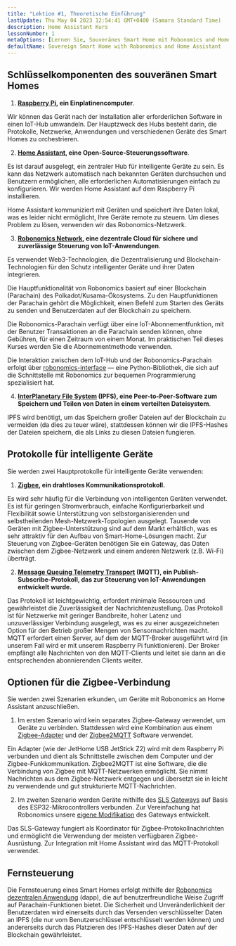 ```yaml
---
title: "Lektion #1, Theoretische Einführung"
lastUpdate: Thu May 04 2023 12:54:41 GMT+0400 (Samara Standard Time)
description: Home Assistant Kurs
lessonNumber: 1
metaOptions: [Lernen Sie, Souveränes Smart Home mit Robonomics und Home Assistant]
defaultName: Sovereign Smart Home with Robonomics and Home Assistant
---
```


## Schlüsselkomponenten des souveränen Smart Homes 

<List>

1. **[Raspberry Pi](https://www.raspberrypi.org/), ein Einplatinencomputer**.

Wir können das Gerät nach der Installation aller erforderlichen Software in einen IoT-Hub umwandeln. Der Hauptzweck des Hubs besteht darin, die Protokolle, Netzwerke, Anwendungen und verschiedenen Geräte des Smart Homes zu orchestrieren.

2. **[Home Assistant](https://www.home-assistant.io/), eine Open-Source-Steuerungssoftware**.

Es ist darauf ausgelegt, ein zentraler Hub für intelligente Geräte zu sein. Es kann das Netzwerk automatisch nach bekannten Geräten durchsuchen und Benutzern ermöglichen, alle erforderlichen Automatisierungen einfach zu konfigurieren. Wir werden Home Assistant auf dem Raspberry Pi installieren.

Home Assistant kommuniziert mit Geräten und speichert ihre Daten lokal, was es leider nicht ermöglicht, Ihre Geräte remote zu steuern. Um dieses Problem zu lösen, verwenden wir das Robonomics-Netzwerk.

3. **[Robonomics Network](https://robonomics.network/), eine dezentrale Cloud für sichere und zuverlässige Steuerung von IoT-Anwendungen**.

Es verwendet Web3-Technologien, die Dezentralisierung und Blockchain-Technologien für den Schutz intelligenter Geräte und ihrer Daten integrieren.

Die Hauptfunktionalität von Robonomics basiert auf einer Blockchain (Parachain) des Polkadot/Kusama-Ökosystems. Zu den Hauptfunktionen der Parachain gehört die Möglichkeit, einen Befehl zum Starten des Geräts zu senden und Benutzerdaten auf der Blockchain zu speichern.

Die Robonomics-Parachain verfügt über eine IoT-Abonnementfunktion, mit der Benutzer Transaktionen an die Parachain senden können, ohne Gebühren, für einen Zeitraum von einem Monat. Im praktischen Teil dieses Kurses werden Sie die Abonnementmethode verwenden.

Die Interaktion zwischen dem IoT-Hub und der Robonomics-Parachain erfolgt über [robonomics-interface](https://github.com/Multi-Agent-io/Robonomics-interface) — eine Python-Bibliothek, die sich auf die Schnittstelle mit Robonomics zur bequemen Programmierung spezialisiert hat.

4. **[InterPlanetary File System](https://ipfs.tech/) (IPFS), eine Peer-to-Peer-Software zum Speichern und Teilen von Daten in einem verteilten Dateisystem**.

IPFS wird benötigt, um das Speichern großer Dateien auf der Blockchain zu vermeiden (da dies zu teuer wäre), stattdessen können wir die IPFS-Hashes der Dateien speichern, die als Links zu diesen Dateien fungieren.

## Protokolle für intelligente Geräte
Sie werden zwei Hauptprotokolle für intelligente Geräte verwenden:

1. **[Zigbee](https://csa-iot.org/all-solutions/zigbee/), ein drahtloses Kommunikationsprotokoll.**

Es wird sehr häufig für die Verbindung von intelligenten Geräten verwendet. Es ist für geringen Stromverbrauch, einfache Konfigurierbarkeit und Flexibilität sowie Unterstützung von selbstorganisierenden und selbstheilenden Mesh-Netzwerk-Topologien ausgelegt. Tausende von Geräten mit Zigbee-Unterstützung sind auf dem Markt erhältlich, was es sehr attraktiv für den Aufbau von Smart-Home-Lösungen macht. Zur Steuerung von Zigbee-Geräten benötigen Sie ein Gateway, das Daten zwischen dem Zigbee-Netzwerk und einem anderen Netzwerk (z.B. Wi-Fi) überträgt.

2. **[Message Queuing Telemetry Transport](https://mqtt.org/) (MQTT), ein Publish-Subscribe-Protokoll, das zur Steuerung von IoT-Anwendungen entwickelt wurde.**

Das Protokoll ist leichtgewichtig, erfordert minimale Ressourcen und gewährleistet die Zuverlässigkeit der Nachrichtenzustellung. Das Protokoll ist für Netzwerke mit geringer Bandbreite, hoher Latenz und unzuverlässiger Verbindung ausgelegt, was es zu einer ausgezeichneten Option für den Betrieb großer Mengen von Sensornachrichten macht. MQTT erfordert einen Server, auf dem der MQTT-Broker ausgeführt wird (in unserem Fall wird er mit unserem Raspberry Pi funktionieren). Der Broker empfängt alle Nachrichten von den MQTT-Clients und leitet sie dann an die entsprechenden abonnierenden Clients weiter.

## Optionen für die Zigbee-Verbindung
Sie werden zwei Szenarien erkunden, um Geräte mit Robonomics an Home Assistant anzuschließen.

1. Im ersten Szenario wird kein separates Zigbee-Gateway verwendet, um Geräte zu verbinden. Stattdessen wird eine Kombination aus einem [Zigbee-Adapter](https://www.zigbee2mqtt.io/guide/adapters/) und der [Zigbee2MQTT](https://www.zigbee2mqtt.io/guide/adapters/) Software verwendet.

<LessonImages figure figureCaption="Architectural scheme of the scenario with Zigbee adapter" src="smart-house-course/lesson-1-1.png" alt="Architectural scheme of the scenario with Zigbee adapter"/>

Ein Adapter (wie der JetHome USB JetStick Z2) wird mit dem Raspberry Pi verbunden und dient als Schnittstelle zwischen dem Computer und der Zigbee-Funkkommunikation. Zigbee2MQTT ist eine Software, die die Verbindung von Zigbee mit MQTT-Netzwerken ermöglicht. Sie nimmt Nachrichten aus dem Zigbee-Netzwerk entgegen und übersetzt sie in leicht zu verwendende und gut strukturierte MQTT-Nachrichten.

2. Im zweiten Szenario werden Geräte mithilfe des [SLS Gateways](https://github.com/slsys/Gateway) auf Basis des ESP32-Mikrocontrollers verbunden. Zur Vereinfachung hat Robonomics unsere [eigene Modifikation](https://oshwlab.com/ludovich88/robonomics_sls_gateway_v01) des Gateways entwickelt.

<LessonImages figure figureCaption="Architectural scheme of the scenario with SLS Gateway" src="smart-house-course/lesson-1-2.png" alt="Architectural scheme of the scenario with SLS Gateway"/>

Das SLS-Gateway fungiert als Koordinator für Zigbee-Protokollnachrichten und ermöglicht die Verwendung der meisten verfügbaren Zigbee-Ausrüstung. Zur Integration mit Home Assistant wird das MQTT-Protokoll verwendet.

## Fernsteuerung

Die Fernsteuerung eines Smart Homes erfolgt mithilfe der [Robonomics dezentralen Anwendung](https://dapp.robonomics.network/) (dapp), die auf benutzerfreundliche Weise Zugriff auf Parachain-Funktionen bietet. Die Sicherheit und Unveränderlichkeit der Benutzerdaten wird einerseits durch das Versenden verschlüsselter Daten an IPFS (die nur vom Benutzerschlüssel entschlüsselt werden können) und andererseits durch das Platzieren des IPFS-Hashes dieser Daten auf der Blockchain gewährleistet.

</List>



